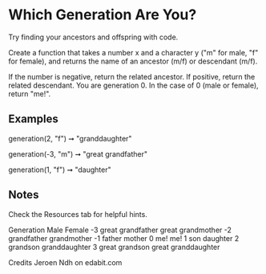 # Which Generation Are You?

Try finding your ancestors and offspring with code.

Create a function that takes a number x and a character y ("m" for male, "f" for female), and returns the name of an ancestor (m/f) or descendant (m/f).

If the number is negative, return the related ancestor.
If positive, return the related descendant.
You are generation 0. In the case of 0 (male or female), return "me!".

## Examples

generation(2, "f") ➞ "granddaughter"

generation(-3, "m") ➞ "great grandfather"

generation(1, "f") ➞ "daughter"

## Notes

Check the Resources tab for helpful hints.

Generation Male Female
-3 great grandfather great grandmother
-2 grandfather grandmother
-1 father mother
0 me! me!
1 son daughter
2 grandson granddaughter
3 great grandson great granddaughter

Credits Jeroen Ndh on edabit.com
